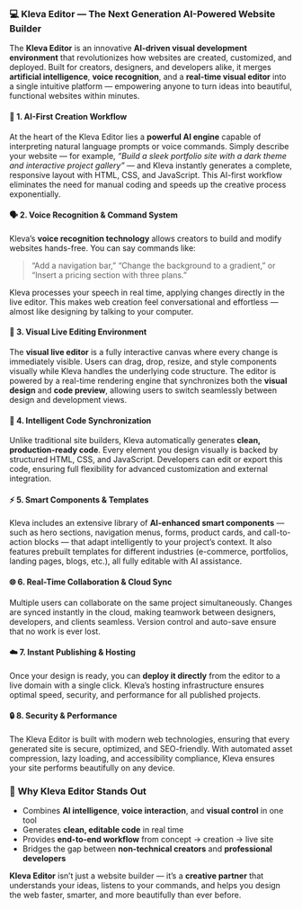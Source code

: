 ### 💻 **Kleva Editor — The Next Generation AI-Powered Website Builder**

The **Kleva Editor** is an innovative **AI-driven visual development environment** that revolutionizes how websites are created, customized, and deployed. Built for creators, designers, and developers alike, it merges **artificial intelligence**, **voice recognition**, and a **real-time visual editor** into a single intuitive platform — empowering anyone to turn ideas into beautiful, functional websites within minutes.

#### 🚀 **1. AI-First Creation Workflow**

At the heart of the Kleva Editor lies a **powerful AI engine** capable of interpreting natural language prompts or voice commands. Simply describe your website — for example, *“Build a sleek portfolio site with a dark theme and interactive project gallery”* — and Kleva instantly generates a complete, responsive layout with HTML, CSS, and JavaScript.
This AI-first workflow eliminates the need for manual coding and speeds up the creative process exponentially.

#### 🗣️ **2. Voice Recognition & Command System**

Kleva’s **voice recognition technology** allows creators to build and modify websites hands-free. You can say commands like:

> “Add a navigation bar,”
> “Change the background to a gradient,” or
> “Insert a pricing section with three plans.”

Kleva processes your speech in real time, applying changes directly in the live editor. This makes web creation feel conversational and effortless — almost like designing by talking to your computer.

#### 🎨 **3. Visual Live Editing Environment**

The **visual live editor** is a fully interactive canvas where every change is immediately visible. Users can drag, drop, resize, and style components visually while Kleva handles the underlying code structure.
The editor is powered by a real-time rendering engine that synchronizes both the **visual design** and **code preview**, allowing users to switch seamlessly between design and development views.

#### 🧠 **4. Intelligent Code Synchronization**

Unlike traditional site builders, Kleva automatically generates **clean, production-ready code**. Every element you design visually is backed by structured HTML, CSS, and JavaScript. Developers can edit or export this code, ensuring full flexibility for advanced customization and external integration.

#### ⚡ **5. Smart Components & Templates**

Kleva includes an extensive library of **AI-enhanced smart components** — such as hero sections, navigation menus, forms, product cards, and call-to-action blocks — that adapt intelligently to your project’s context.
It also features prebuilt templates for different industries (e-commerce, portfolios, landing pages, blogs, etc.), all fully editable with AI assistance.

#### 🌐 **6. Real-Time Collaboration & Cloud Sync**

Multiple users can collaborate on the same project simultaneously. Changes are synced instantly in the cloud, making teamwork between designers, developers, and clients seamless. Version control and auto-save ensure that no work is ever lost.

#### ☁️ **7. Instant Publishing & Hosting**

Once your design is ready, you can **deploy it directly** from the editor to a live domain with a single click. Kleva’s hosting infrastructure ensures optimal speed, security, and performance for all published projects.

#### 🔒 **8. Security & Performance**

The Kleva Editor is built with modern web technologies, ensuring that every generated site is secure, optimized, and SEO-friendly. With automated asset compression, lazy loading, and accessibility compliance, Kleva ensures your site performs beautifully on any device.



### 🌟 **Why Kleva Editor Stands Out**

* Combines **AI intelligence**, **voice interaction**, and **visual control** in one tool
* Generates **clean, editable code** in real time
* Provides **end-to-end workflow** from concept → creation → live site
* Bridges the gap between **non-technical creators** and **professional developers**


**Kleva Editor** isn’t just a website builder — it’s a **creative partner** that understands your ideas, listens to your commands, and helps you design the web faster, smarter, and more beautifully than ever before.

